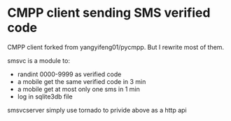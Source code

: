 CMPP client sending SMS verified code
======

CMPP client forked from yangyifeng01/pycmpp. But I rewrite most of them.

smsvc is a module to:

- randint 0000-9999 as verified code
- a mobile get the same verified code in 3 min
- a mobile get at most only one sms in 1 min
- log in sqlite3db file

smsvcserver simply use tornado to privide above as a http api 
